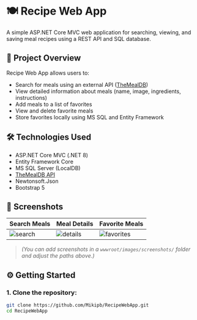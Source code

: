 # 🍽️ Recipe Web App

A simple ASP.NET Core MVC web application for searching, viewing, and saving meal recipes using a REST API and SQL database.

## 📌 Project Overview

Recipe Web App allows users to:

- Search for meals using an external API ([TheMealDB](https://www.themealdb.com/))
- View detailed information about meals (name, image, ingredients, instructions)
- Add meals to a list of favorites
- View and delete favorite meals
- Store favorites locally using MS SQL and Entity Framework

## 🛠️ Technologies Used

- ASP.NET Core MVC (.NET 8)
- Entity Framework Core
- MS SQL Server (LocalDB)
- [TheMealDB API](https://www.themealdb.com/api.php)
- Newtonsoft.Json
- Bootstrap 5

## 📸 Screenshots

| Search Meals | Meal Details | Favorite Meals |
|--------------|--------------|----------------|
| ![search](screenshots/search.png) | ![details](screenshots/details.png) | ![favorites](screenshots/favorites.png) |

> *(You can add screenshots in a `wwwroot/images/screenshots/` folder and adjust the paths above.)*

## ⚙️ Getting Started

### 1. Clone the repository:

```bash
git clone https://github.com/Mikipb/RecipeWebApp.git
cd RecipeWebApp
